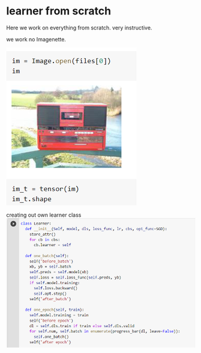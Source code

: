 # learner from scratch

Here we work on everything from scratch. very instructive.

we work no Imagenette.

![imagenette](imagenette.png) 

creating out own learner class
![learner_class](learner_class.png)
